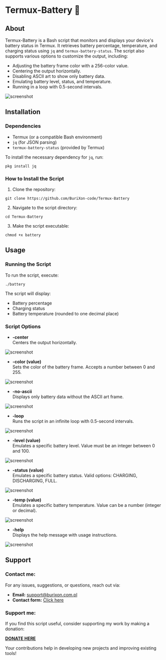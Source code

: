 # Termux-Battery 🔋

## About
Termux-Battery is a Bash script that monitors and displays your device's battery status in Termux. It retrieves battery percentage, temperature, and charging status using `jq` and `termux-battery-status`. The script also supports various options to customize the output, including:
- Adjusting the battery frame color with a 256-color value.
- Centering the output horizontally.
- Disabling ASCII art to show only battery data.
- Emulating battery level, status, and temperature.
- Running in a loop with 0.5-second intervals.

![screenshot](/screenshots/battery.jpg)  

## Installation

### Dependencies
- Termux (or a compatible Bash environment)
- `jq` (for JSON parsing)
- `termux-battery-status` (provided by Termux)

To install the necessary dependency for `jq`, run:
```
pkg install jq
```

### How to Install the Script
1. Clone the repository:
```
git clone https://github.com/BuriXon-code/Termux-Battery
```

2. Navigate to the script directory:
```
cd Termux-Battery
```

3. Make the script executable:
```
chmod +x battery
```

## Usage

### Running the Script
To run the script, execute:
```
./battery
```

The script will display:
- Battery percentage
- Charging status
- Battery temperature (rounded to one decimal place)

### Script Options
- **-center**  
  Centers the output horizontally.

![screenshot](/screenshots/center.jpg)  

- **-color (value)**  
  Sets the color of the battery frame. Accepts a number between 0 and 255.

![screenshot](/screenshots/color.jpg)  

- **-no-ascii**  
  Displays only battery data without the ASCII art frame.

![screenshot](/screenshots/noascii.jpg)  

- **-loop**  
  Runs the script in an infinite loop with 0.5-second intervals.

![screenshot](/screenshots/battery.jpg)  

- **-level (value)**  
  Emulates a specific battery level. Value must be an integer between 0 and 100.

![screenshot](/screenshots/level.jpg)  

- **-status (value)**  
  Emulates a specific battery status. Valid options: CHARGING, DISCHARGING, FULL.

![screenshot](/screenshots/status.jpg)  

- **-temp (value)**  
  Emulates a specific battery temperature. Value can be a number (integer or decimal).

![screenshot](/screenshots/temp.jpg)  

- **-help**  
  Displays the help message with usage instructions.

![screenshot](/screenshots/help.jpg)  

## Support
### Contact me:
For any issues, suggestions, or questions, reach out via:

- **Email:** support@burixon.com.pl  
- **Contact form:** [Click here](https://burixon.com.pl/kontakt.php)

### Support me:
If you find this script useful, consider supporting my work by making a donation:

[**DONATE HERE**](https://burixon.com.pl/donate/)

Your contributions help in developing new projects and improving existing tools!
